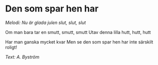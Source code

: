 # Den som spar hen har
*Melodi: Nu är glada julen slut, slut, slut*

Om man bara tar en smutt, smutt, smutt
Utav denna lilla hutt, hutt, hutt

Har man ganska mycket kvar
Men se den som spar hen har
inte särskilt roligt!

*Text: A. Byström*